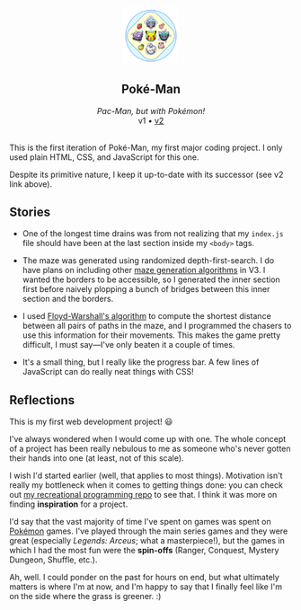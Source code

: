<div align="center">
  <img src="images/logo.png" alt="Logo" width="20%">
  <h2>Poké-Man</h2>
  <i>Pac-Man, but with Pokémon!</i>
  <br>
  v1 • <a href="https://github.com/daryll-ko/poke-man-v2" target="_blank" rel="noopener noreferrer">v2</a>
</div>

<br>

This is the first iteration of Poké-Man, my first major coding project. I only used plain HTML, CSS, and JavaScript for this one.

Despite its primitive nature, I keep it up-to-date with its successor (see v2 link above).

## Stories

- One of the longest time drains was from not realizing that my `index.js` file should have been at the last section inside my `<body>` tags.

- The maze was generated using randomized depth-first-search. I do have plans on including other [maze generation algorithms](https://en.wikipedia.org/wiki/Maze_generation_algorithm) in V3. I wanted the borders to be accessible, so I generated the inner section first before naively plopping a bunch of bridges between this inner section and the borders.

- I used [Floyd-Warshall's algorithm](https://en.wikipedia.org/wiki/Floyd%E2%80%93Warshall_algorithm) to compute the shortest distance between all pairs of paths in the maze, and I programmed the chasers to use this information for their movements. This makes the game pretty difficult, I must say—I've only beaten it a couple of times.

- It's a small thing, but I really like the progress bar. A few lines of JavaScript can do really neat things with CSS!

## Reflections

This is my first web development project! 😃

I've always wondered when I would come up with one. The whole concept of a project has been really nebulous to me as someone who's never gotten their hands into one (at least, not of this scale).

I wish I'd started earlier (well, that applies to most things). Motivation isn't really my bottleneck when it comes to getting things done: you can check out [my recreational programming repo](https://github.com/daryll-ko/rec-prog) to see that. I think it was more on finding **inspiration** for a project.

I'd say that the vast majority of time I've spent on games was spent on [Pokémon](<https://en.wikipedia.org/wiki/Pok%C3%A9mon_(video_game_series)>) games. I've played through the main series games and they were great (especially _Legends: Arceus_; what a masterpiece!), but the games in which I had the most fun were the **spin-offs** (Ranger, Conquest, Mystery Dungeon, Shuffle, etc.).

Ah, well. I could ponder on the past for hours on end, but what ultimately matters is where I'm at now, and I'm happy to say that I finally feel like I'm on the side where the grass is greener. :)
